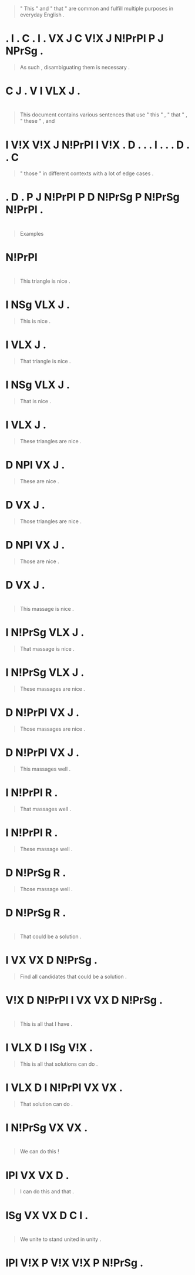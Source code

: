 > " This " and " that " are common and fulfill multiple purposes in everyday English .
# . I    . C   . I    . VX  J      C   V!X     J        N!PrPl   P  J        NPrSg   .
> As such , disambiguating them is  necessary .
# C  J    . V              I    VLX J         .
>
#
> This document contains various sentences that use " this " , " that " , " these " , and
# I    V!X      V!X      J       N!PrPl    I    V!X . D    . . . I    . . . D     . . C
> " those " in different contexts with a lot    of edge   cases  .
# . D     . P  J         N!PrPl   P    D N!PrSg P  N!PrSg N!PrPl .
>
#
> Examples
# N!PrPl
>
#
> This triangle is  nice .
# I    NSg      VLX J    .
> This is  nice .
# I    VLX J    .
> That triangle is  nice .
# I    NSg      VLX J    .
> That is  nice .
# I    VLX J    .
> These triangles are nice .
# D     NPl       VX  J    .
> These are nice .
# D     VX  J    .
> Those triangles are nice .
# D     NPl       VX  J    .
> Those are nice .
# D     VX  J    .
>
#
> This massage is  nice .
# I    N!PrSg  VLX J    .
> That massage is  nice .
# I    N!PrSg  VLX J    .
> These massages are nice .
# D     N!PrPl   VX  J    .
> Those massages are nice .
# D     N!PrPl   VX  J    .
> This massages well .
# I    N!PrPl   R    .
> That massages well .
# I    N!PrPl   R    .
> These massage well .
# D     N!PrSg  R    .
> Those massage well .
# D     N!PrSg  R    .
>
#
> That could be a solution .
# I    VX    VX D N!PrSg   .
> Find all candidates that could be a solution .
# V!X  D   N!PrPl     I    VX    VX D N!PrSg   .
>
#
> This is  all that I   have .
# I    VLX D   I    ISg V!X  .
> This is  all that solutions can do .
# I    VLX D   I    N!PrPl    VX  VX .
> That solution can do .
# I    N!PrSg   VX  VX .
>
#
> We  can do this !
# IPl VX  VX D    .
> I   can do this and that .
# ISg VX  VX D    C   I    .
>
#
> We  unite to stand united in unity  .
# IPl V!X   P  V!X   V!X    P  N!PrSg .
